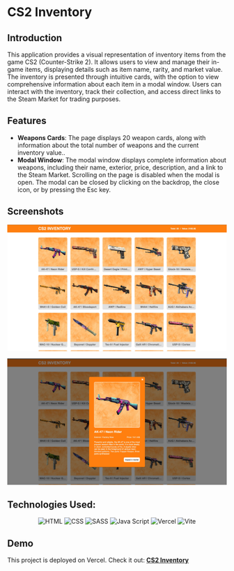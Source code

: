 # CS2 Inventory

## Introduction

This application provides a visual representation of inventory items from the
game CS2 (Counter-Strike 2). It allows users to view and manage their in-game
items, displaying details such as item name, rarity, and market value. The
inventory is presented through intuitive cards, with the option to view
comprehensive information about each item in a modal window. Users can interact
with the inventory, track their collection, and access direct links to the Steam
Market for trading purposes.

## Features

- **Weapons Cards**: The page displays 20 weapon cards, along with information
  about the total number of weapons and the current inventory value..
- **Modal Window**: The modal window displays complete information about
  weapons, including their name, exterior, price, description, and a link to the
  Steam Market. Scrolling on the page is disabled when the modal is open. The
  modal can be closed by clicking on the backdrop, the close icon, or by
  pressing the Esc key.

## Screenshots

![Weapons](./public/images/weapons.webp)

![Modal](./public/images/modal-window.webp)

## Technologies Used:

<div align="center">

![HTML](https://img.shields.io/badge/html5-%23E34F26.svg?style=for-the-badge&logo=html5&logoColor=white)
![CSS](https://img.shields.io/badge/css3-%231572B6.svg?style=for-the-badge&logo=css3&logoColor=white)
![SASS](https://img.shields.io/badge/sass-%23CC6699.svg?style=for-the-badge&logo=sass&logoColor=white)
![Java Script](https://img.shields.io/badge/javascript-%23323330.svg?style=for-the-badge&logo=javascript&logoColor=%23F7DF1E)
![Vercel](https://img.shields.io/badge/vercel-%23000000.svg?style=for-the-badge&logo=vercel&logoColor=white)
![Vite](https://img.shields.io/badge/vite-%23646CFF.svg?style=for-the-badge&logo=vite&logoColor=white)

</div>

## Demo

This project is deployed on Vercel. Check it out:
[**CS2 Inventory**](https://cs2-inventory.vercel.app/)
